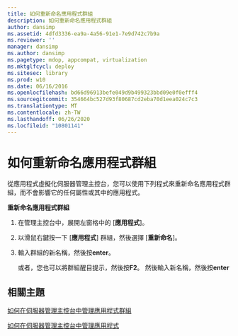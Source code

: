 ```yaml
---
title: 如何重新命名應用程式群組
description: 如何重新命名應用程式群組
author: dansimp
ms.assetid: 4dfd3336-ea9a-4a56-91e1-7e9d742c7b9a
ms.reviewer: ''
manager: dansimp
ms.author: dansimp
ms.pagetype: mdop, appcompat, virtualization
ms.mktglfcycl: deploy
ms.sitesec: library
ms.prod: w10
ms.date: 06/16/2016
ms.openlocfilehash: bd66d96913befe049d9b499323bbd09e0f0efff4
ms.sourcegitcommit: 354664bc527d93f80687cd2eba70d1eea024c7c3
ms.translationtype: MT
ms.contentlocale: zh-TW
ms.lasthandoff: 06/26/2020
ms.locfileid: "10801141"
---
```

# 如何重新命名應用程式群組


從應用程式虛擬化伺服器管理主控台，您可以使用下列程式來重新命名應用程式群組，而不會影響它的任何屬性或其中的應用程式。

**重新命名應用程式群組**

1.  在管理主控台中，展開左窗格中的 [**應用程式**]。

2.  以滑鼠右鍵按一下 [**應用程式**] 群組，然後選擇 [**重新命名**]。

3.  輸入群組的新名稱，然後按**enter**。

    或者，您也可以將群組醒目提示，然後按**F2**。 然後輸入新名稱，然後按**enter**

## 相關主題


[如何在伺服器管理主控台中管理應用程式群組](how-to-manage-application-groups-in-the-server-management-console.md)

[如何在伺服器管理主控台中管理應用程式](how-to-manage-applications-in-the-server-management-console.md)

 

 





